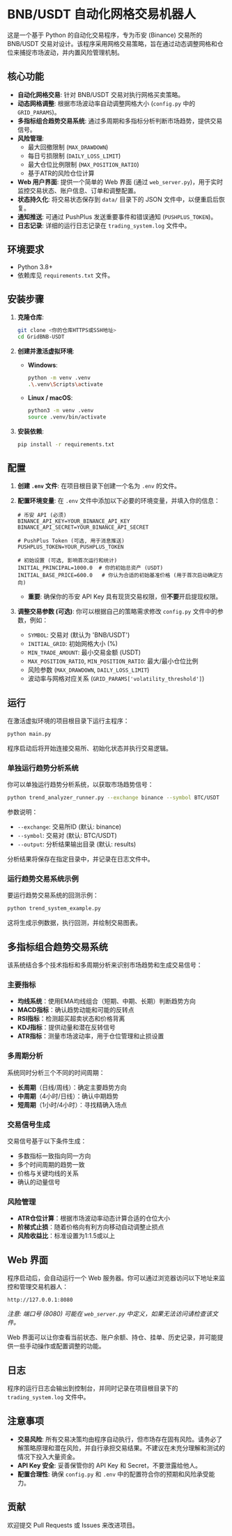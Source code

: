 # BNB/USDT 自动化网格交易机器人

这是一个基于 Python 的自动化交易程序，专为币安 (Binance) 交易所的 BNB/USDT 交易对设计。该程序采用网格交易策略，旨在通过动态调整网格和仓位来捕捉市场波动，并内置风险管理机制。

## 核心功能

*   **自动化网格交易**: 针对 BNB/USDT 交易对执行网格买卖策略。
*   **动态网格调整**: 根据市场波动率自动调整网格大小 (`config.py` 中的 `GRID_PARAMS`)。
*   **多指标组合趋势交易系统**: 通过多周期和多指标分析判断市场趋势，提供交易信号。
*   **风险管理**:
    *   最大回撤限制 (`MAX_DRAWDOWN`)
    *   每日亏损限制 (`DAILY_LOSS_LIMIT`)
    *   最大仓位比例限制 (`MAX_POSITION_RATIO`)
    *   基于ATR的风险仓位计算
*   **Web 用户界面**: 提供一个简单的 Web 界面 (通过 `web_server.py`)，用于实时监控交易状态、账户信息、订单和调整配置。
*   **状态持久化**: 将交易状态保存到 `data/` 目录下的 JSON 文件中，以便重启后恢复。
*   **通知推送**: 可通过 PushPlus 发送重要事件和错误通知 (`PUSHPLUS_TOKEN`)。
*   **日志记录**: 详细的运行日志记录在 `trading_system.log` 文件中。

## 环境要求

*   Python 3.8+
*   依赖库见 `requirements.txt` 文件。

## 安装步骤

1.  **克隆仓库**:
    ```bash
    git clone <你的仓库HTTPS或SSH地址>
    cd GridBNB-USDT
    ```

2.  **创建并激活虚拟环境**:
    *   **Windows**:
        ```bash
        python -m venv .venv
        .\.venv\Scripts\activate
        ```
    *   **Linux / macOS**:
        ```bash
        python3 -m venv .venv
        source .venv/bin/activate
        ```

3.  **安装依赖**:
    ```bash
    pip install -r requirements.txt
    ```

## 配置

1.  **创建 `.env` 文件**:
    在项目根目录下创建一个名为 `.env` 的文件。

2.  **配置环境变量**:
    在 `.env` 文件中添加以下必要的环境变量，并填入你的信息：
    ```dotenv
    # 币安 API (必须)
    BINANCE_API_KEY=YOUR_BINANCE_API_KEY
    BINANCE_API_SECRET=YOUR_BINANCE_API_SECRET

    # PushPlus Token (可选, 用于消息推送)
    PUSHPLUS_TOKEN=YOUR_PUSHPLUS_TOKEN

    # 初始设置 (可选, 影响首次运行和统计)
    INITIAL_PRINCIPAL=1000.0  # 你的初始总资产 (USDT)
    INITIAL_BASE_PRICE=600.0   # 你认为合适的初始基准价格 (用于首次启动确定方向)
    ```
    *   **重要**: 确保你的币安 API Key 具有现货交易权限，但**不要**开启提现权限。

3.  **调整交易参数 (可选)**:
    你可以根据自己的策略需求修改 `config.py` 文件中的参数，例如：
    *   `SYMBOL`: 交易对 (默认为 'BNB/USDT')
    *   `INITIAL_GRID`: 初始网格大小 (%)
    *   `MIN_TRADE_AMOUNT`: 最小交易金额 (USDT)
    *   `MAX_POSITION_RATIO`, `MIN_POSITION_RATIO`: 最大/最小仓位比例
    *   风险参数 (`MAX_DRAWDOWN`, `DAILY_LOSS_LIMIT`)
    *   波动率与网格对应关系 (`GRID_PARAMS['volatility_threshold']`)

## 运行

在激活虚拟环境的项目根目录下运行主程序：

```bash
python main.py
```

程序启动后将开始连接交易所、初始化状态并执行交易逻辑。

### 单独运行趋势分析系统

你可以单独运行趋势分析系统，以获取市场趋势信号：

```bash
python trend_analyzer_runner.py --exchange binance --symbol BTC/USDT
```

参数说明：
- `--exchange`: 交易所ID (默认: binance)
- `--symbol`: 交易对 (默认: BTC/USDT)
- `--output`: 分析结果输出目录 (默认: results)

分析结果将保存在指定目录中，并记录在日志文件中。

### 运行趋势交易系统示例

要运行趋势交易系统的回测示例：

```bash
python trend_system_example.py
```

这将生成示例数据，执行回测，并绘制交易图表。

## 多指标组合趋势交易系统

该系统结合多个技术指标和多周期分析来识别市场趋势和生成交易信号：

### 主要指标

- **均线系统**：使用EMA均线组合（短期、中期、长期）判断趋势方向
- **MACD指标**：确认趋势动能和可能的反转点
- **RSI指标**：检测超买超卖状态和价格背离
- **KDJ指标**：提供动量和潜在反转信号
- **ATR指标**：测量市场波动率，用于仓位管理和止损设置

### 多周期分析

系统同时分析三个不同的时间周期：
- **长周期**（日线/周线）：确定主要趋势方向
- **中周期**（4小时/日线）：确认中期趋势
- **短周期**（1小时/4小时）：寻找精确入场点

### 交易信号生成

交易信号基于以下条件生成：
- 多数指标一致指向同一方向
- 多个时间周期的趋势一致
- 价格与关键均线的关系
- 确认的动量信号

### 风险管理

- **ATR仓位计算**：根据市场波动率动态计算合适的仓位大小
- **阶梯式止损**：随着价格向有利方向移动自动调整止损点
- **风险收益比**：标准设置为1:1.5或以上

## Web 界面

程序启动后，会自动运行一个 Web 服务器。你可以通过浏览器访问以下地址来监控和管理交易机器人：

`http://127.0.0.1:8080`

*注意: 端口号 (8080) 可能在 `web_server.py` 中定义，如果无法访问请检查该文件。*

Web 界面可以让你查看当前状态、账户余额、持仓、挂单、历史记录，并可能提供一些手动操作或配置调整的功能。

## 日志

程序的运行日志会输出到控制台，并同时记录在项目根目录下的 `trading_system.log` 文件中。

## 注意事项

*   **交易风险**: 所有交易决策均由程序自动执行，但市场存在固有风险。请务必了解策略原理和潜在风险，并自行承担交易结果。不建议在未充分理解和测试的情况下投入大量资金。
*   **API Key 安全**: 妥善保管你的 API Key 和 Secret，不要泄露给他人。
*   **配置合理性**: 确保 `config.py` 和 `.env` 中的配置符合你的预期和风险承受能力。

## 贡献

欢迎提交 Pull Requests 或 Issues 来改进项目。
